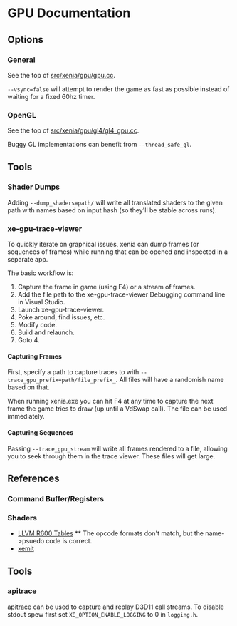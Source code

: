 # GPU Documentation

## Options

### General

See the top of [src/xenia/gpu/gpu.cc](https://github.com/benvanik/xenia/blob/master/src/xenia/gpu/gpu.cc).

`--vsync=false` will attempt to render the game as fast as possible instead of
waiting for a fixed 60hz timer.

### OpenGL

See the top of [src/xenia/gpu/gl4/gl4_gpu.cc](https://github.com/benvanik/xenia/blob/master/src/xenia/gpu/gl4/gl4_gpu.cc).

Buggy GL implementations can benefit from `--thread_safe_gl`.

## Tools

### Shader Dumps

Adding `--dump_shaders=path/` will write all translated shaders to the given
path with names based on input hash (so they'll be stable across runs).

### xe-gpu-trace-viewer

To quickly iterate on graphical issues, xenia can dump frames (or sequences of
frames) while running that can be opened and inspected in a separate app.

The basic workflow is:

1. Capture the frame in game (using F4) or a stream of frames.
2. Add the file path to the xe-gpu-trace-viewer Debugging command line in
Visual Studio.
3. Launch xe-gpu-trace-viewer.
4. Poke around, find issues, etc.
5. Modify code.
6. Build and relaunch.
7. Goto 4.

#### Capturing Frames

First, specify a path to capture traces to with
`--trace_gpu_prefix=path/file_prefix_`. All files will have a randomish name
based on that.

When running xenia.exe you can hit F4 at any time to capture the next frame the
game tries to draw (up until a VdSwap call). The file can be used immediately.

#### Capturing Sequences

Passing `--trace_gpu_stream` will write all frames rendered to a file, allowing
you to seek through them in the trace viewer. These files will get large.

## References

### Command Buffer/Registers

### Shaders

* [LLVM R600 Tables](https://llvm.org/viewvc/llvm-project/llvm/trunk/lib/Target/R600/R600Instructions.td)
** The opcode formats don't match, but the name->psuedo code is correct.
* [xemit](https://github.com/gligli/libxemit/blob/master/xemitops.c)

## Tools

### apitrace

[apitrace](http://apitrace.github.io/) can be used to capture and replay D3D11
call streams. To disable stdout spew first set `XE_OPTION_ENABLE_LOGGING` to 0
in `logging.h`.
